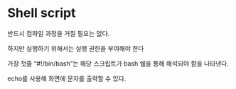 # Shell script

반드시 컴파일 과정을 거칠 필요는 없다.

하지만 실행하기 위해서는 실행 권한을 부여해야 한다

가장 첫줄 “#!/bin/bash”는 해당 스크립트가 bash 쉘을 통해 해석되야 함을 나타낸다.

echo를 사용해 화면에 문자를 출력할 수 있다.

